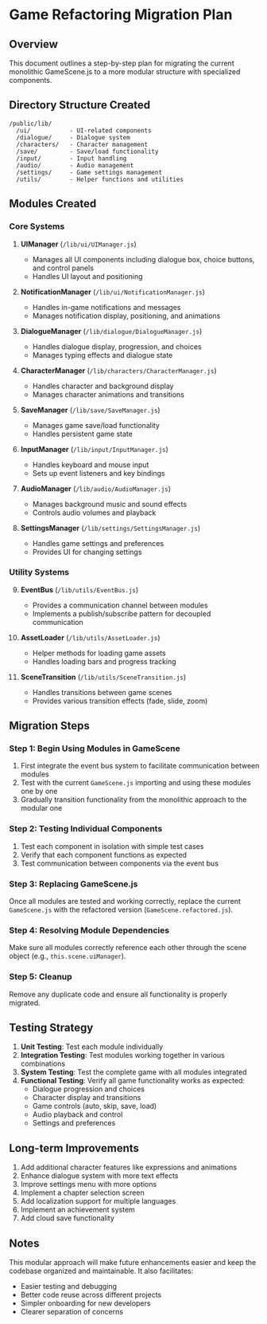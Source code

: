 # Game Refactoring Migration Plan

## Overview
This document outlines a step-by-step plan for migrating the current monolithic GameScene.js to a more modular structure with specialized components.

## Directory Structure Created
```
/public/lib/
  /ui/           - UI-related components
  /dialogue/     - Dialogue system
  /characters/   - Character management
  /save/         - Save/load functionality
  /input/        - Input handling
  /audio/        - Audio management
  /settings/     - Game settings management
  /utils/        - Helper functions and utilities
```

## Modules Created

### Core Systems

1. **UIManager** (`/lib/ui/UIManager.js`)
   - Manages all UI components including dialogue box, choice buttons, and control panels
   - Handles UI layout and positioning

2. **NotificationManager** (`/lib/ui/NotificationManager.js`)
   - Handles in-game notifications and messages
   - Manages notification display, positioning, and animations

3. **DialogueManager** (`/lib/dialogue/DialogueManager.js`)
   - Handles dialogue display, progression, and choices
   - Manages typing effects and dialogue state

4. **CharacterManager** (`/lib/characters/CharacterManager.js`)
   - Handles character and background display
   - Manages character animations and transitions

5. **SaveManager** (`/lib/save/SaveManager.js`)
   - Manages game save/load functionality
   - Handles persistent game state

6. **InputManager** (`/lib/input/InputManager.js`)
   - Handles keyboard and mouse input
   - Sets up event listeners and key bindings

7. **AudioManager** (`/lib/audio/AudioManager.js`)
   - Manages background music and sound effects
   - Controls audio volumes and playback

8. **SettingsManager** (`/lib/settings/SettingsManager.js`)
   - Handles game settings and preferences
   - Provides UI for changing settings

### Utility Systems

9. **EventBus** (`/lib/utils/EventBus.js`)
   - Provides a communication channel between modules
   - Implements a publish/subscribe pattern for decoupled communication

10. **AssetLoader** (`/lib/utils/AssetLoader.js`)
    - Helper methods for loading game assets
    - Handles loading bars and progress tracking

11. **SceneTransition** (`/lib/utils/SceneTransition.js`)
    - Handles transitions between game scenes
    - Provides various transition effects (fade, slide, zoom)

## Migration Steps

### Step 1: Begin Using Modules in GameScene
1. First integrate the event bus system to facilitate communication between modules
2. Test with the current `GameScene.js` importing and using these modules one by one
3. Gradually transition functionality from the monolithic approach to the modular one

### Step 2: Testing Individual Components
1. Test each component in isolation with simple test cases
2. Verify that each component functions as expected
3. Test communication between components via the event bus

### Step 3: Replacing GameScene.js
Once all modules are tested and working correctly, replace the current `GameScene.js` with the refactored version (`GameScene.refactored.js`).

### Step 4: Resolving Module Dependencies
Make sure all modules correctly reference each other through the scene object (e.g., `this.scene.uiManager`).

### Step 5: Cleanup
Remove any duplicate code and ensure all functionality is properly migrated.

## Testing Strategy

1. **Unit Testing**: Test each module individually
2. **Integration Testing**: Test modules working together in various combinations
3. **System Testing**: Test the complete game with all modules integrated
4. **Functional Testing**: Verify all game functionality works as expected:
   - Dialogue progression and choices
   - Character display and transitions
   - Game controls (auto, skip, save, load)
   - Audio playback and control
   - Settings and preferences

## Long-term Improvements

1. Add additional character features like expressions and animations
2. Enhance dialogue system with more text effects
3. Improve settings menu with more options
4. Implement a chapter selection screen
5. Add localization support for multiple languages
6. Implement an achievement system
7. Add cloud save functionality

## Notes
This modular approach will make future enhancements easier and keep the codebase organized and maintainable. It also facilitates:

- Easier testing and debugging
- Better code reuse across different projects
- Simpler onboarding for new developers
- Clearer separation of concerns
